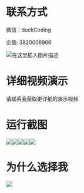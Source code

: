 # 联系方式

微信：duckCoding

企鹅: 3820006966

![在这里插入图片描述](http://upload.cxycsx.vip/91ab4bcb4f2c4c6db86365bb6d6e9c62.jpeg)

# 详细视频演示

请联系我获取更详细的演示视频

# 运行截图

![](http://www.bysj52.com/uploadfile/ueditor/image/202306/%E6%AF%95%E8%AE%BEssm547%E5%9B%9BS%E5%BA%97%E9%A2%84%E7%BA%A6%E4%BF%9D%E5%85%BB%E7%B3%BB%E7%BB%9F%E5%BC%80%E5%8F%91+vue%E6%AF%95%E4%B8%9A%E8%AE%BE%E8%AE%A1/3.png)![](http://www.bysj52.com/uploadfile/ueditor/image/202306/%E6%AF%95%E8%AE%BEssm547%E5%9B%9BS%E5%BA%97%E9%A2%84%E7%BA%A6%E4%BF%9D%E5%85%BB%E7%B3%BB%E7%BB%9F%E5%BC%80%E5%8F%91+vue%E6%AF%95%E4%B8%9A%E8%AE%BE%E8%AE%A1/4.png)![](http://www.bysj52.com/uploadfile/ueditor/image/202306/%E6%AF%95%E8%AE%BEssm547%E5%9B%9BS%E5%BA%97%E9%A2%84%E7%BA%A6%E4%BF%9D%E5%85%BB%E7%B3%BB%E7%BB%9F%E5%BC%80%E5%8F%91+vue%E6%AF%95%E4%B8%9A%E8%AE%BE%E8%AE%A1/1.png)![](http://www.bysj52.com/uploadfile/ueditor/image/202306/%E6%AF%95%E8%AE%BEssm547%E5%9B%9BS%E5%BA%97%E9%A2%84%E7%BA%A6%E4%BF%9D%E5%85%BB%E7%B3%BB%E7%BB%9F%E5%BC%80%E5%8F%91+vue%E6%AF%95%E4%B8%9A%E8%AE%BE%E8%AE%A1/5.png)![](http://www.bysj52.com/uploadfile/ueditor/image/202306/%E6%AF%95%E8%AE%BEssm547%E5%9B%9BS%E5%BA%97%E9%A2%84%E7%BA%A6%E4%BF%9D%E5%85%BB%E7%B3%BB%E7%BB%9F%E5%BC%80%E5%8F%91+vue%E6%AF%95%E4%B8%9A%E8%AE%BE%E8%AE%A1/2.png)

# 为什么选择我

![](http://upload.cxycsx.vip/%E7%A8%8B%E5%BA%8F%E8%AE%BE%E8%AE%A1.png)


